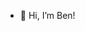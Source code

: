 - 👋 Hi, I’m Ben!
<!--
- 👀 I’m interested in ...
- 🌱 I’m currently learning ...
- 💞️ I’m looking to collaborate on ...
- 📫 How to reach me ...
-->

<!---
benjaminhunkins/benjaminhunkins is a ✨ special ✨ repository because its `README.md` (this file) appears on your GitHub profile.
You can click the Preview link to take a look at your changes.
--->
